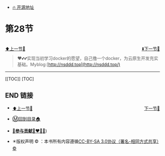 + [🔥 开源地址](https://github.com/3293172751/awesome-cloud-native)

# 第28节

<br>
<div><a href = '27.md' style='float:left'>⬆️上一节🔗  </a><a href = '29.md' style='float: right'>  ⬇️下一节🔗</a></div>
<br>

> ❤️💕💕实现当初学习docker的愿望，自己撸一个docker，为云原生开发充实基础。Myblog:[http://nsddd.top](http://nsddd.top/)

---
[[TOC]]
[TOC]





## END 链接
<ul><li><div><a href = '27.md' style='float:left'>⬆️上一节🔗  </a><a href = '29.md' style='float: right'>  ️下一节🔗</a></div></li></ul>

+ [Ⓜ️回到目录🏠](../README.md)

+ [**🫵参与贡献💞❤️‍🔥💖**](https://nsddd.top/archives/contributors))

+ ✴️版权声明 &copy; ：本书所有内容遵循[CC-BY-SA 3.0协议（署名-相同方式共享）&copy;](http://zh.wikipedia.org/wiki/Wikipedia:CC-by-sa-3.0协议文本) 

